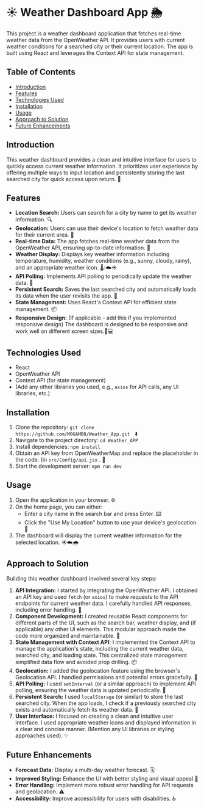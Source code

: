 # ☀️ Weather Dashboard App 🌦️

This project is a weather dashboard application that fetches real-time weather data from the OpenWeather API. It provides users with current weather conditions for a searched city or their current location.  The app is built using React and leverages the Context API for state management.

## Table of Contents

- [Introduction](#introduction)
- [Features](#features)
- [Technologies Used](#technologies-used)
- [Installation](#installation)
- [Usage](#usage)
- [Approach to Solution](#approach-to-solution)
- [Future Enhancements](#future-enhancements)

## Introduction

This weather dashboard provides a clean and intuitive interface for users to quickly access current weather information.  It prioritizes user experience by offering multiple ways to input location and persistently storing the last searched city for quick access upon return. 🚀

## Features

- **Location Search:** Users can search for a city by name to get its weather information. 🔍
- **Geolocation:** Users can use their device's location to fetch weather data for their current area. 📍
- **Real-time Data:** The app fetches real-time weather data from the OpenWeather API, ensuring up-to-date information. 🔄
- **Weather Display:** Displays key weather information including temperature, humidity, weather conditions (e.g., sunny, cloudy, rainy), and an appropriate weather icon. 🌡️💧☁️☀️
- **API Polling:** Implements API polling to periodically update the weather data. 📡
- **Persistent Search:** Saves the last searched city and automatically loads its data when the user revisits the app. 💾
- **State Management:** Uses React's Context API for efficient state management. 📦
- **Responsive Design:** (If applicable - add this if you implemented responsive design) The dashboard is designed to be responsive and work well on different screen sizes.📱💻

## Technologies Used

- React
- OpenWeather API
- Context API (for state management)
- (Add any other libraries you used, e.g., `axios` for API calls, any UI libraries, etc.)

## Installation

1. Clone the repository: ```git clone https://github.com/M0GAMB0/Weather_App.git ``` ⬇
2. Navigate to the project directory: ```cd Weather_APP``` 
3. Install dependencies: ```npm install```
4. Obtain an API key from OpenWeatherMap and replace the placeholder in the code.  (in `src/Config/api.jsx` . 🔑
5. Start the development server: ```npm run dev```

## Usage

1. Open the application in your browser. 🌐
2. On the home page, you can either:
    - Enter a city name in the search bar and press Enter. ⌨️
    - Click the "Use My Location" button to use your device's geolocation. 📍
3. The dashboard will display the current weather information for the selected location. ☀️☁️🌧️

## Approach to Solution

Building this weather dashboard involved several key steps:

1. **API Integration:** I started by integrating the OpenWeather API.  I obtained an API key and used `fetch` (or `axios`) to make requests to the API endpoints for current weather data. I carefully handled API responses, including error handling. 🔌
2. **Component Development:** I created reusable React components for different parts of the UI, such as the search bar, weather display, and (if applicable) any other UI elements. This modular approach made the code more organized and maintainable. 🧩
3. **State Management with Context API:** I implemented the Context API to manage the application's state, including the current weather data, searched city, and loading state. This centralized state management simplified data flow and avoided prop drilling. 📦
4. **Geolocation:** I added the geolocation feature using the browser's Geolocation API. I handled permissions and potential errors gracefully. 📍
5. **API Polling:** I used `setInterval` (or a similar approach) to implement API polling, ensuring the weather data is updated periodically. 🔄
6. **Persistent Search:**  I used `localStorage` (or similar) to store the last searched city.  When the app loads, I check if a previously searched city exists and automatically fetch its weather data. 💾
7. **User Interface:** I focused on creating a clean and intuitive user interface. I used appropriate weather icons and displayed information in a clear and concise manner. (Mention any UI libraries or styling approaches used). ✨

## Future Enhancements

- **Forecast Data:** Display a multi-day weather forecast. 🗓️
- **Improved Styling:** Enhance the UI with better styling and visual appeal.🎨
- **Error Handling:** Implement more robust error handling for API requests and geolocation. ⚠️
- **Accessibility:** Improve accessibility for users with disabilities. ♿
